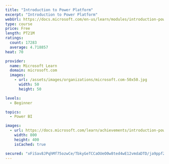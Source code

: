 ```yaml
---
title: "Introduction to Power Platform"
excerpt: "Introduction to Power Platform"
webUrl: https://docs.microsoft.com/en-us/learn/modules/introduction-power-platform/
type: course
price: Free
length: PT21M
ratings:
  count: 17283
  average: 4.718857
heat: 70

provider:
  name: Microsoft Learn
  domain: microsoft.com
  images:
    - url: /assets/images/organizations/microsoft.com-50x50.jpg
      width: 50
      height: 50

levels:
  - Beginner

topics:
  - Power BI

images:
  - url: https://docs.microsoft.com/learn/achievements/introduction-power-platform-social.png
    width: 800
    height: 400
    isCached: true

secured: "xFiSav8JPqhMf75ozwCe/TbkyGeTCCaOUeO0w8ted4wE12vmdaDTD/ja9ppfZFbvHBa/dhNUEe41+dYtAauZvCDDDdmZVgQy5XpYfrjKqzG8f2CWlDIwggb/qhQB8BcoPJK6zN2pc7ZLa5MPz2KAOnM2CrEGykimk44p0kG0YbiXFtUG60S2qzBDBxNLhUmhS19Hjj6kJyrXdwWThA2cGa+DdfnB8ip5aBbRPecInj+9b+VCFLSeKc6LeEc+PGHnBQhnpaJe8ZQeYetNjcC2z1nwDvk1Gh7tHxxaje1KRmiwpmjAZjRjTBirnQKEUpguEGBKBL8YYA30CFJZtbrOiQ3o5bV8v/dvyY0OKgflgE/QU1xr8XfWVv08dU3c6LnAZJImzEhINH7cjOOQVW/SvGfikxNo7sgWunvrd9hmhQ9kafkogOjG6QLSCkmxo1/7;PWdfoGL+8hLM8GAGvOuwgw=="
---
```


